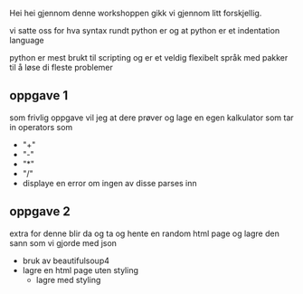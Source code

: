 Hei hei gjennom denne workshoppen gikk vi gjennom litt forskjellig.

vi satte oss for hva syntax rundt python er og at python er et indentation language

python er mest brukt til scripting og er et veldig flexibelt språk med pakker til å løse di fleste problemer

## oppgave 1
som frivlig oppgave vil jeg at dere prøver og lage en egen kalkulator som tar in operators som 
- "+"
- "-"
- "*"
- "/"
- displaye en error om ingen av disse parses inn
## oppgave 2
extra for denne blir da og ta og hente en random html page og lagre den sann som vi gjorde med json
- bruk av beautifulsoup4
- lagre en html page uten styling
    - lagre med styling
